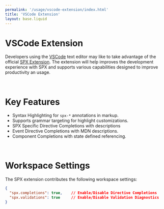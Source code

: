```yaml
---
permalink: '/usage/vscode-extension/index.html'
title: 'VSCode Extension'
layout: base.liquid
---
```


# VSCode Extension

Developers using the [VSCode](https://code.visualstudio.com) text editor may like to take advantage of the official [SPX Extension](https://marketplace.visualstudio.com/items?itemName=sissel.vscode-spx). The extension will help improves the development experience with SPX and supports various capabilities designed to improve productivity an usage.

<br>

# Key Features

- Syntax Highlighting for `spx-*` annotations in markup.
- Supports grammar targeting for highlight customizations.
- SPX Specific Directive Completions with descriptions
- Event Directive Completions with MDN descriptions.
- Component Completions with state defined referencing.

<br>

# Workspace Settings

The SPX extension contributes the following workspace settings:

<!-- prettier-ignore -->
```json
{
  "spx.completions": true,    // Enable/Disable Directive Completions
  "spx.validations": true     // Enable/Disable Validation Diagnostics
}
```
